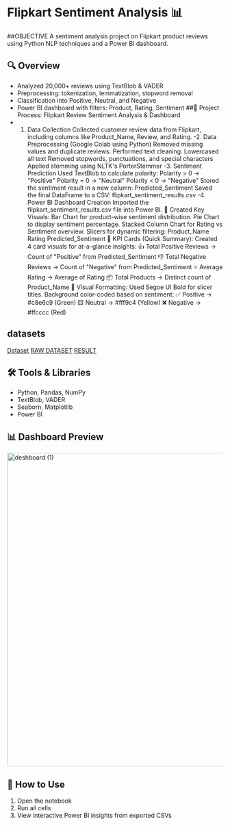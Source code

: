 # Flipkart Sentiment Analysis 📊
##OBJECTIVE
A sentiment analysis project on Flipkart product reviews using Python NLP techniques and a Power BI dashboard.

## 🔍 Overview
- Analyzed 20,000+ reviews using TextBlob & VADER
- Preprocessing: tokenization, lemmatization, stopword removal
- Classification into Positive, Neutral, and Negative
- Power BI dashboard with filters: Product, Rating, Sentiment
##📝 Project Process: Flipkart Review Sentiment Analysis & Dashboard
- 1. Data Collection
Collected customer review data from Flipkart, including columns like Product_Name, Review, and Rating.
-2. Data Preprocessing (Google Colab using Python)
Removed missing values and duplicate reviews.
Performed text cleaning:
Lowercased all text
Removed stopwords, punctuations, and special characters
Applied stemming using NLTK's PorterStemmer
-3. Sentiment Prediction
Used TextBlob to calculate polarity:
Polarity > 0 → "Positive"
Polarity = 0 → "Neutral"
Polarity < 0 → "Negative"
Stored the sentiment result in a new column: Predicted_Sentiment
Saved the final DataFrame to a CSV: flipkart_sentiment_results.csv
-4. Power BI Dashboard Creation
Imported the flipkart_sentiment_results.csv file into Power BI.
🔸 Created Key Visuals:
Bar Chart for product-wise sentiment distribution.
Pie Chart to display sentiment percentage.
Stacked Column Chart for Rating vs Sentiment overview.
Slicers for dynamic filtering:
Product_Name
Rating
Predicted_Sentiment
🔸 KPI Cards (Quick Summary):
Created 4 card visuals for at-a-glance insights:
👍 Total Positive Reviews → Count of "Positive" from Predicted_Sentiment
👎 Total Negative Reviews → Count of "Negative" from Predicted_Sentiment
⭐ Average Rating → Average of Rating
📦 Total Products → Distinct count of Product_Name
🔸 Visual Formatting:
Used Segoe UI Bold for slicer titles.
Background color-coded based on sentiment:
✅ Positive → #c8e6c9 (Green)
🟨 Neutral → #fff9c4 (Yellow)
❌ Negative → #ffcccc (Red)


## datasets
<a href="https://github.com/gopalmandal2002/flipkart-sentiment-analysis/blob/main/flipkart.csv">Dataset</a>
<a href="https://github.com/gopalmandal2002/flipkart-sentiment-analysis/blob/main/archive%20(2)%20(1).zip">RAW DATASET</a>
<a href="https://github.com/gopalmandal2002/flipkart-sentiment-analysis/blob/main/flipkart_sentiment_results%20(2).csv">RESULT</a>
## 🛠️ Tools & Libraries
- Python, Pandas, NumPy
- TextBlob, VADER
- Seaborn, Matplotlib
- Power BI
## 📊 Dashboard Preview
<img width="1329" height="732" alt="deshboard (1)" src="https://github.com/user-attachments/assets/57701d40-25ea-44e4-8e20-29423cd239a9" />

## 🔗 How to Use
1. Open the notebook
2. Run all cells
3. View interactive Power BI insights from exported CSVs



